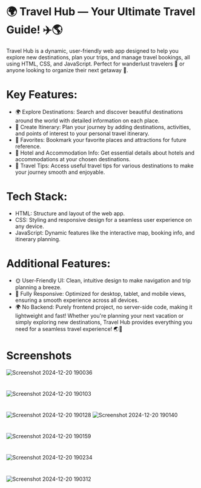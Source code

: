 # 🌍 Travel Hub — Your Ultimate Travel Guide! ✈️🌎
Travel Hub is a dynamic, user-friendly web app designed to help you explore new destinations, plan your trips, and manage travel bookings, all using HTML, CSS, and JavaScript. Perfect for wanderlust travelers 🌟 or anyone looking to organize their next getaway 🧳.

# Key Features:
* 🌍 Explore Destinations: Search and discover beautiful destinations around the world with detailed information on each place.
* 📅 Create Itinerary: Plan your journey by adding destinations, activities, and points of interest to your personal travel itinerary.
* 💖 Favorites: Bookmark your favorite places and attractions for future reference.
* 🏨 Hotel and Accommodation Info: Get essential details about hotels and accommodations at your chosen destinations.
* 🧳 Travel Tips: Access useful travel tips for various destinations to make your journey smooth and enjoyable.
# Tech Stack:
* HTML: Structure and layout of the web app.
* CSS: Styling and responsive design for a seamless user experience on any device.
* JavaScript: Dynamic features like the interactive map, booking info, and itinerary planning.
# Additional Features:
* 🌞 User-Friendly UI: Clean, intuitive design to make navigation and trip planning a breeze.
* 🌟 Fully Responsive: Optimized for desktop, tablet, and mobile views, ensuring a smooth experience across all devices.
* 🌍 No Backend: Purely frontend project, no server-side code, making it lightweight and fast!
Whether you're planning your next vacation or simply exploring new destinations, Travel Hub provides everything you need for a seamless travel experience! 🌏💫
# Screenshots
![Screenshot 2024-12-20 190036](https://github.com/user-attachments/assets/cb8d9de8-b562-4d0f-8617-f4d4764e58af)
#
![Screenshot 2024-12-20 190103](https://github.com/user-attachments/assets/0533d28f-5e40-4cdf-a8dd-3c2f604bf6ed)
#
![Screenshot 2024-12-20 190128](https://github.com/user-attachments/assets/3ae62de3-aef0-4289-a840-74ac8f483317)
![Screenshot 2024-12-20 190140](https://github.com/user-attachments/assets/6430f334-ae85-4b17-a696-23cc9798b966)
#
![Screenshot 2024-12-20 190159](https://github.com/user-attachments/assets/f8edf58d-d8dc-4305-ab35-a5d967d4d7fb)
#
![Screenshot 2024-12-20 190234](https://github.com/user-attachments/assets/e1752697-a3bd-4a7a-83a7-8883597de7d6)
#
![Screenshot 2024-12-20 190312](https://github.com/user-attachments/assets/d1a986ed-fc23-48d5-a284-30cc2f491229)


